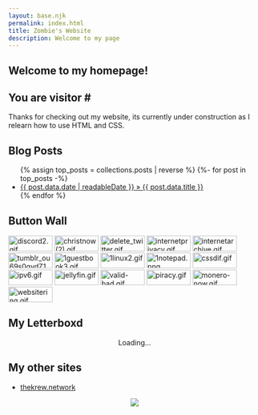 ```yaml
---
layout: base.njk
permalink: index.html
title: Zombie's Website
description: Welcome to my page
---
```


<section class="half">
    <h1>Welcome to my homepage!</h1>
    <h2>You are visitor # <span id="hitcount"></span></h2>
    <p>Thanks for checking out my website, its currently under construction as I relearn how to use HTML and CSS.</p>
</section>

<section class="small">
    <h2>Blog Posts</h2>
    <ul class="none">
        {% assign top_posts = collections.posts | reverse %}
        {%- for post in top_posts -%}
          <li><a href="{{ post.data.permalink }}">{{ post.data.date | readableDate }} » {{ post.data.title }}</a></li>
        {% endfor %}
    </ul>
</section>

<section class="half">
    <h2>Button Wall</h2>
    <img src="https://www.88x31.nl/gifs/discord2.gif" alt="discord2.gif"  height="31" width="88">
    <img src="https://www.88x31.nl/gifs/christnow (2).gif" alt="christnow (2).gif"  height="31" width="88">
    <img src="https://www.88x31.nl/gifs/delete_twitter.gif" alt="delete_twitter.gif"  height="31" width="88">
    <img src="https://www.88x31.nl/gifs/internetprivacy.gif" alt="internetprivacy.gif"  height="31" width="88">
    <img src="https://www.88x31.nl/gifs/internetarchive.gif" alt="internetarchive.gif"  height="31" width="88">
    <img src="https://www.88x31.nl/gifs/tumblr_ou69s0gvdZ1wvu485o9_100.gif" alt="tumblr_ou69s0gvdZ1wvu485o9_100.gif"  height="31" width="88">
    <img src="https://pixelsafari.neocities.org/buttons/1guestbook3.gif" alt="1guestbook3.gif"  height="31" width="88">
    <img src="https://pixelsafari.neocities.org/buttons/1linux2.gif" alt="1linux2.gif"  height="31" width="88">
    <img src="https://pixelsafari.neocities.org/buttons/1notepad.png" alt="1notepad.png"  height="31" width="88">
    <img src="https://cyber.dabamos.de/88x31/cssdif.gif" alt="cssdif.gif"  height="31" width="88">
    <img src="https://cyber.dabamos.de/88x31/ipv6.gif" alt="ipv6.gif"  height="31" width="88">
    <img src="https://cyber.dabamos.de/88x31/jellyfin.gif" alt="jellyfin.gif"  height="31" width="88">
    <img src="https://cyber.dabamos.de/88x31/valid-bad.gif" alt="valid-bad.gif"  height="31" width="88">
    <img src="https://anlucas.neocities.org/piracy.gif" alt="piracy.gif"  height="31" width="88">
    <img src="https://skye.sh/media/content/88x31/monero-now.gif" alt="monero-now.gif"  height="31" width="88">
    <img src="https://88x31.nl/gifs/websitering.gif" alt="websitering.gif"  height="31" width="88">
</section>

<section class="half">
    <h2>My Letterboxd</h2>
    <div style="max-width: fit-content;margin-left: auto;margin-right: auto;">
        <div id="letterboxd-embed-wrapper-tc">Loading...</div>
        <script>
        fetch('https://lb-embed-content.bokonon.dev?username=punkroczombi')
        .then(response => response.text())
        .then(data => {
        document.getElementById('letterboxd-embed-wrapper-tc').innerHTML = data;
        });
        </script>
    </div>
</section>

<section class="half">
    <h2>My other sites</h2>
    <ul>
        <li><a href="https://thekrew.network/">thekrew.network</a></li>
    </ul>
</section>

<section class="full">
    <div style="max-width: fit-content;margin-left: auto;margin-right: auto;">
        <img src="http://www.snazzyspace.com/generators/viewer-counter/counter.php/fid=1758033921/style=5/counter.png" border="0">
    </div>
</section>


<div id="oneko">
    <script src="/scripts/widgets/oneko/oneko.js"></script>
</div>

<script>
    var xhttp = new XMLHttpRequest();
    xhttp.onreadystatechange = function () {
        if (this.readyState === 4 && this.status === 200) {
            var site_data = JSON.parse(this.responseText);
            var num_arr = site_data.info.views.toString().split("");
            var num_str = "";
            for (i = 0; i < num_arr.length; i++) {
                num_str += num_arr[i];
                if ((num_arr.length - 1 - i) % 3 === 0 && num_arr.length - 1 - i !== 0) {
                    num_str += ",";
                }
            }
            document.getElementById("hitcount").innerHTML = num_str;
        }
    };
    xhttp.open(
        "GET",
        "https://weirdscifi.ratiosemper.com/neocities.php?sitename=punkroczombi",
        true,
    );
    xhttp.send();
</script>